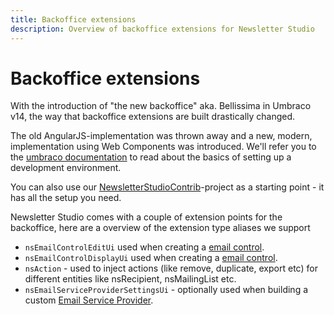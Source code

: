 ```yaml
---
title: Backoffice extensions
description: Overview of backoffice extensions for Newsletter Studio
---
```

# Backoffice extensions
With the introduction of "the new backoffice" aka. Bellissima in Umbraco v14, the way that backoffice extensions are built drastically changed.

The old AngularJS-implementation was thrown away and a new, modern, implementation using Web Components was introduced. We'll refer you to the [umbraco documentation](https://docs.umbraco.com/umbraco-cms/15.latest/customizing/development-flow) to read about the basics of setting up a development environment.

You can also use our [NewsletterStudioContrib](https://github.com/enkelmedia/NewsletterStudioContrib)-project as a starting point - it has all the setup you need.

Newsletter Studio comes with a couple of extension points for the backoffice, here are a overview of the extension type aliases we support

* `nsEmailControlEditUi` used when creating a [email control](../develop/email-control.md).
* `nsEmailControlDisplayUi` used when creating a [email control](../develop/email-control.md).
* `nsAction` - used to inject actions (like remove, duplicate, export etc) for different entities like nsRecipient, nsMailingList etc.
* `nsEmailServiceProviderSettingsUi` - optionally used when building a custom [Email Service Provider](../develop/email-service-providers.md).

